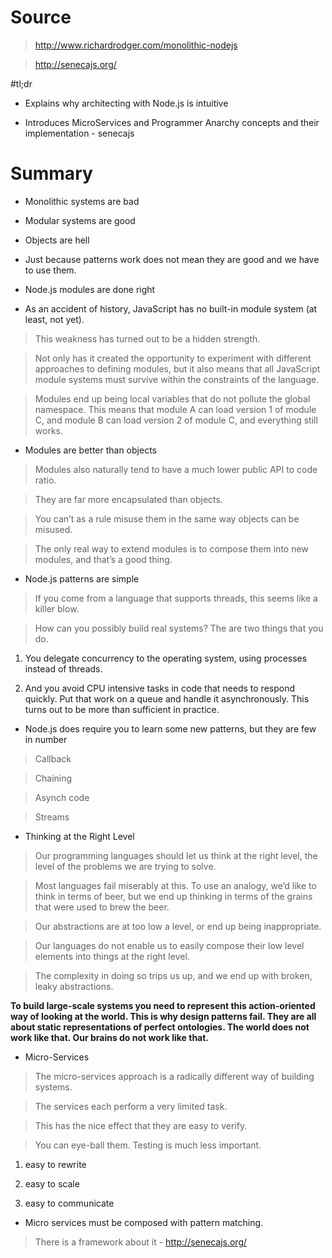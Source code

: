 # Source

> http://www.richardrodger.com/monolithic-nodejs

> http://senecajs.org/


#tl;dr

* Explains why architecting with Node.js is intuitive

* Introduces MicroServices and Programmer Anarchy concepts and their implementation - senecajs

# Summary

* Monolithic systems are bad

* Modular systems are good

* Objects are hell

* Just because patterns work does not mean they are good and we have to use them. 

* Node.js modules are done right

* As an accident of history, JavaScript has no built-in module system (at least, not yet).

> This weakness has turned out to be a hidden strength.

> Not only has it created the opportunity to experiment with different approaches to defining modules, 
> but it also means that all JavaScript module systems must survive within the constraints of the language. 

> Modules end up being local variables that do not pollute the global namespace.
> This means that module A can load version 1 of module C, and module B can load version 2 of module C, and everything still works.

* Modules are better than objects

> Modules also naturally tend to have a much lower public API to code ratio.

> They are far more encapsulated than objects.

> You can’t as a rule misuse them in the same way objects can be misused.

> The only real way to extend modules is to compose them into new modules, and that’s a good thing.

* Node.js patterns are simple

> If you come from a language that supports threads, this seems like a killer blow.

> How can you possibly build real systems? The are two things that you do. 

1) You delegate concurrency to the operating system, using processes instead of threads. 

2) And you avoid CPU intensive tasks in code that needs to respond quickly. Put that work on a queue and handle it asynchronously. 
This turns out to be more than sufficient in practice.


* Node.js does require you to learn some new patterns, but they are few in number

> Callback

> Chaining

> Asynch code

> Streams


* Thinking at the Right Level

> Our programming languages should let us think at the right level, the level of the problems we are trying to solve.

> Most languages fail miserably at this. To use an analogy, we’d like to think in terms of beer, but we end up thinking in terms of the grains that were used to brew the beer.

> Our abstractions are at too low a level, or end up being inappropriate.

> Our languages do not enable us to easily compose their low level elements into things at the right level.

> The complexity in doing so trips us up, and we end up with broken, leaky abstractions.

**To build large-scale systems you need to represent this action-oriented way of looking at the world. This is why design patterns fail. They are all about static representations of perfect ontologies. The world does not work like that. Our brains do not work like that.**

* Micro-Services

> The micro-services approach is a radically different way of building systems.

> The services each perform a very limited task.

> This has the nice effect that they are easy to verify.

> You can eye-ball them. Testing is much less important.

1) easy to rewrite

2) easy to scale

3) easy to communicate

* Micro services must be composed with pattern matching.

> There is a framework about it - http://senecajs.org/





